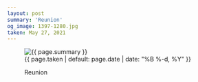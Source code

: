 ```yaml
---
layout: post
summary: 'Reunion'
og_image: 1397-1280.jpg
taken: May 27, 2021
---
```


<figure class="post">
<img alt="{{ page.summary }}" sizes="(min-width: 700px) 50vw, calc(100vw - 2rem)" src="{{ site.assets_url }}/1397-640.jpg" srcset="{{ site.assets_url }}/1397-320.jpg 320w, {{ site.assets_url }}/1397-640.jpg 640w, {{ site.assets_url }}/1397-960.jpg 960w, {{ site.assets_url }}/1397-1280.jpg 1280w"/>
<figcaption>
<time>{{ page.taken | default: page.date | date: "%B %-d, %Y" }}</time>
<p>Reunion</p>
</figcaption>
</figure>
